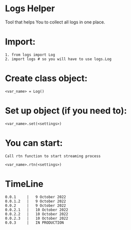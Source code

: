 # Logs Helper

Tool that helps You to collect all logs in one place.

# Import:

    1. from logs import Log
    2. import logs # so you will have to use logs.Log 

# Create class object:

    <var_name> = Log()

# Set up object (if you need to):

    <var_name>.set(<settings>)

# You can start:

    Call rtn function to start streaming process

    <var_name>.rtn(<settings>)
    
# TimeLine

    0.0.1     |   9 October 2022
    0.0.1.2   |   9 October 2022
    0.0.2     |   9 October 2022
    0.0.2.1   |   10 October 2022
    0.0.2.2   |   10 October 2022
    0.0.2.3   |   10 October 2022
    0.0.3     |   IN PRODUCTION
